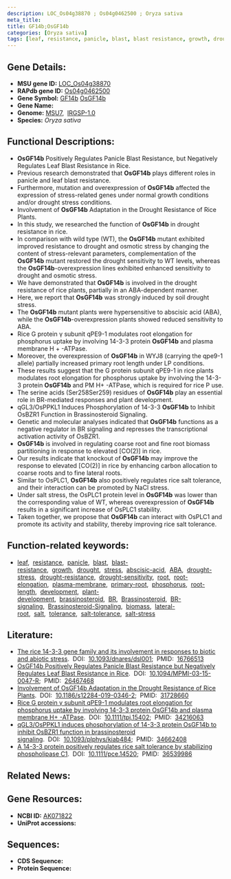 ```yaml
---
description: LOC_Os04g38870 ; Os04g0462500 ; Oryza sativa
meta_title:
title: GF14b;OsGF14b
categories: [Oryza sativa]
tags: [leaf, resistance, panicle, blast, blast resistance, growth, drought, stress, abscisic acid, ABA, drought stress, drought resistance, drought sensitivity, drought stress , root, root elongation, plasma membrane, primary root, phosphorus, root length, development, plant development, brassinosteroid,  BR , Brassinosteroid, BR signaling, Brassinosteroid Signaling, biomass, lateral root, salt, tolerance, salt tolerance, salt stress]
---
```


## Gene Details:
- **MSU gene ID:** [LOC_Os04g38870](http://rice.uga.edu/cgi-bin/ORF_infopage.cgi?orf=LOC_Os04g38870)  
- **RAPdb gene ID:** [Os04g0462500](https://rapdb.dna.affrc.go.jp/locus/?name=Os04g0462500)  
- **Gene Symbol:** <u>GF14b</u>&nbsp;<u>OsGF14b</u>
- **Gene Name:**
- **Genome:**  [MSU7](http://rice.uga.edu/),&nbsp;&nbsp;[IRGSP-1.0](https://rapdb.dna.affrc.go.jp/download/irgsp1.html)
- **Species:** *Oryza sativa*

## Functional Descriptions:
   - **OsGF14b** Positively Regulates Panicle Blast Resistance, but Negatively Regulates Leaf Blast Resistance in Rice.
   - Previous research demonstrated that **OsGF14b** plays different roles in panicle and leaf blast resistance.
   - Furthermore, mutation and overexpression of **OsGF14b** affected the expression of stress-related genes under normal growth conditions and/or drought stress conditions.
   - Involvement of **OsGF14b** Adaptation in the Drought Resistance of Rice Plants.
   - In this study, we researched the function of **OsGF14b** in drought resistance in rice.
   - In comparison with wild type (WT), the **OsGF14b** mutant exhibited improved resistance to drought and osmotic stress by changing the content of stress-relevant parameters, complementation of the **OsGF14b** mutant restored the drought sensitivity to WT levels, whereas the **OsGF14b**-overexpression lines exhibited enhanced sensitivity to drought and osmotic stress.
   - We have demonstrated that **OsGF14b** is involved in the drought resistance of rice plants, partially in an ABA-dependent manner.
   - Here, we report that **OsGF14b** was strongly induced by soil drought stress.
   - The **OsGF14b** mutant plants were hypersensitive to abscisic acid (ABA), while the **OsGF14b**-overexpression plants showed reduced sensitivity to ABA.
   - Rice G protein γ subunit qPE9-1 modulates root elongation for phosphorus uptake by involving 14-3-3 protein **OsGF14b** and plasma membrane H + -ATPase.
   - Moreover, the overexpression of **OsGF14b** in WYJ8 (carrying the qpe9-1 allele) partially increased primary root length under LP conditions.
   - These results suggest that the G protein <a6><c3> subunit qPE9-1 in rice plants modulates root elongation for phosphorus uptake by involving the 14-3-3 protein **OsGF14b** and PM H+ -ATPase, which is required for rice P use.
   - The serine acids (Ser258Ser259) residues of **OsGF14b** play an essential role in BR-mediated responses and plant development.
   - qGL3/OsPPKL1 Induces Phosphorylation of 14-3-3 **OsGF14b** to Inhibit OsBZR1 Function in Brassinosteroid Signaling.
   - Genetic and molecular analyses indicated that **OsGF14b** functions as a negative regulator in BR signaling and represses the transcriptional activation activity of OsBZR1.
   - **OsGF14b** is involved in regulating coarse root and fine root biomass partitioning in response to elevated [CO(2)] in rice.
   - Our results indicate that knockout of **OsGF14b** may improve the response to elevated [CO(2)] in rice by enhancing carbon allocation to coarse roots and to fine lateral roots.
   - Similar to OsPLC1, **OsGF14b** also positively regulates rice salt tolerance, and their interaction can be promoted by NaCl stress.
   - Under salt stress, the OsPLC1 protein level in **OsGF14b** was lower than the corresponding value of WT, whereas overexpression of **OsGF14b** results in a significant increase of OsPLC1 stability.
   - Taken together, we propose that **OsGF14b** can interact with OsPLC1 and promote its activity and stability, thereby improving rice salt tolerance.

## Function-related keywords:
   - [leaf](/tags/leaf/),&nbsp;&nbsp;[resistance](/tags/resistance/),&nbsp;&nbsp;[panicle](/tags/panicle/),&nbsp;&nbsp;[blast](/tags/blast/),&nbsp;&nbsp;[blast-resistance](/tags/blast-resistance/),&nbsp;&nbsp;[growth](/tags/growth/),&nbsp;&nbsp;[drought](/tags/drought/),&nbsp;&nbsp;[stress](/tags/stress/),&nbsp;&nbsp;[abscisic-acid](/tags/abscisic-acid/),&nbsp;&nbsp;[ABA](/tags/ABA/),&nbsp;&nbsp;[drought-stress](/tags/drought-stress/),&nbsp;&nbsp;[drought-resistance](/tags/drought-resistance/),&nbsp;&nbsp;[drought-sensitivity](/tags/drought-sensitivity/),&nbsp;&nbsp;[root](/tags/root/),&nbsp;&nbsp;[root-elongation](/tags/root-elongation/),&nbsp;&nbsp;[plasma-membrane](/tags/plasma-membrane/),&nbsp;&nbsp;[primary-root](/tags/primary-root/),&nbsp;&nbsp;[phosphorus](/tags/phosphorus/),&nbsp;&nbsp;[root-length](/tags/root-length/),&nbsp;&nbsp;[development](/tags/development/),&nbsp;&nbsp;[plant-development](/tags/plant-development/),&nbsp;&nbsp;[brassinosteroid](/tags/brassinosteroid/),&nbsp;&nbsp;[BR](/tags/BR/),&nbsp;&nbsp;[Brassinosteroid](/tags/Brassinosteroid/),&nbsp;&nbsp;[BR-signaling](/tags/BR-signaling/),&nbsp;&nbsp;[Brassinosteroid-Signaling](/tags/Brassinosteroid-Signaling/),&nbsp;&nbsp;[biomass](/tags/biomass/),&nbsp;&nbsp;[lateral-root](/tags/lateral-root/),&nbsp;&nbsp;[salt](/tags/salt/),&nbsp;&nbsp;[tolerance](/tags/tolerance/),&nbsp;&nbsp;[salt-tolerance](/tags/salt-tolerance/),&nbsp;&nbsp;[salt-stress](/tags/salt-stress/)

## Literature:
   - [The rice 14-3-3 gene family and its involvement in responses to biotic and abiotic stress](https://www.doi.org/10.1093/dnares/dsl001).&nbsp;&nbsp;DOI:&nbsp;&nbsp;[10.1093/dnares/dsl001](https://www.doi.org/10.1093/dnares/dsl001);&nbsp;&nbsp;PMID:&nbsp;&nbsp;[16766513](https://pubmed.ncbi.nlm.nih.gov/16766513/)
   - [OsGF14b Positively Regulates Panicle Blast Resistance but Negatively Regulates Leaf Blast Resistance in Rice](https://www.doi.org/10.1094/MPMI-03-15-0047-R).&nbsp;&nbsp;DOI:&nbsp;&nbsp;[10.1094/MPMI-03-15-0047-R](https://www.doi.org/10.1094/MPMI-03-15-0047-R);&nbsp;&nbsp;PMID:&nbsp;&nbsp;[26467468](https://pubmed.ncbi.nlm.nih.gov/26467468/)
   - [Involvement of OsGF14b Adaptation in the Drought Resistance of Rice Plants](https://www.doi.org/10.1186/s12284-019-0346-2).&nbsp;&nbsp;DOI:&nbsp;&nbsp;[10.1186/s12284-019-0346-2](https://www.doi.org/10.1186/s12284-019-0346-2);&nbsp;&nbsp;PMID:&nbsp;&nbsp;[31728660](https://pubmed.ncbi.nlm.nih.gov/31728660/)
   - [Rice G protein γ subunit qPE9-1 modulates root elongation for phosphorus uptake by involving 14-3-3 protein OsGF14b and plasma membrane H+ -ATPase](https://www.doi.org/10.1111/tpj.15402).&nbsp;&nbsp;DOI:&nbsp;&nbsp;[10.1111/tpj.15402](https://www.doi.org/10.1111/tpj.15402);&nbsp;&nbsp;PMID:&nbsp;&nbsp;[34216063](https://pubmed.ncbi.nlm.nih.gov/34216063/)
   - [qGL3/OsPPKL1 induces phosphorylation of 14-3-3 protein OsGF14b to inhibit OsBZR1 function in brassinosteroid signaling](https://www.doi.org/10.1093/plphys/kiab484).&nbsp;&nbsp;DOI:&nbsp;&nbsp;[10.1093/plphys/kiab484](https://www.doi.org/10.1093/plphys/kiab484);&nbsp;&nbsp;PMID:&nbsp;&nbsp;[34662408](https://pubmed.ncbi.nlm.nih.gov/34662408/)
   - [A 14-3-3 protein positively regulates rice salt tolerance by stabilizing phospholipase C1](https://www.doi.org/10.1111/pce.14520).&nbsp;&nbsp;DOI:&nbsp;&nbsp;[10.1111/pce.14520](https://www.doi.org/10.1111/pce.14520);&nbsp;&nbsp;PMID:&nbsp;&nbsp;[36539986](https://pubmed.ncbi.nlm.nih.gov/36539986/)

## Related News:

## Gene Resources:
- **NCBI ID:**  [AK071822](http://www.ncbi.nlm.nih.gov/nuccore/AK071822)
- **UniProt accessions:** [](https://www.uniprot.org/uniprotkb//entry)

## Sequences:
- **CDS Sequence:**
- **Protein Sequence:**
